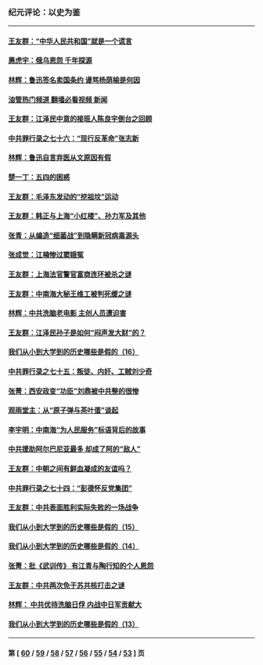 ### 纪元评论：以史为鉴
---
#### [王友群：“中华人民共和国”就是一个谎言](../../pages/nsc1028/n13729052.md?05080330) 
#### [惠虎宇：俄乌恩怨 千年探源](../../pages/nsc1028/n13727306.md?05080330) 
#### [林辉：鲁迅签名卖国条约 谩骂杨荫榆是何因](../../pages/nsc1028/n13728824.md?05080330) 
#### [油管热门频道 翻墙必看视频 新闻](ok?05080330)
#### [王友群：江泽民中意的接班人陈良宇倒台之回顾](../../pages/nsc1028/n13727137.md?05080330) 
#### [中共罪行录之七十六：“现行反革命”张志新](../../pages/nsc1028/n13726926.md?05080330) 
#### [林辉：鲁迅自言弃医从文原因有假](../../pages/nsc1028/n13727240.md?05080330) 
#### [楚一丁：五四的困惑](../../pages/nsc1028/n13725250.md?05080330) 
#### [王友群：毛泽东发动的“挖祖坟”运动](../../pages/nsc1028/n13723639.md?05080330) 
#### [王友群：韩正与上海“小红楼”、孙力军及其他](../../pages/nsc1028/n13719454.md?05080330) 
#### [张青：从编造“细菌战”到隐瞒新冠病毒源头](../../pages/nsc1028/n13713424.md?05080330) 
#### [张成觉：江楠惨过窦娥冤](../../pages/nsc1028/n13713593.md?05080330) 
#### [王友群：上海法官警官富商连环被杀之谜](../../pages/nsc1028/n13712763.md?05080330) 
#### [王友群：中南海大秘王维工被判死缓之谜](../../pages/nsc1028/n13705201.md?05080330) 
#### [林辉：中共洗脑老电影 主创人员遭迫害](../../pages/nsc1028/n13699437.md?05080330) 
#### [王友群：江泽民孙子是如何“闷声发大财”的？](../../pages/nsc1028/n13693213.md?05080330) 
#### [我们从小到大学到的历史哪些是假的（16）](../../pages/nsc1028/n13692503.md?05080330) 
#### [中共罪行录之七十五：叛徒、内奸、工贼刘少奇](../../pages/nsc1028/n13688599.md?05080330) 
#### [张菁：西安政变“功臣”刘鼎被中共整的很惨](../../pages/nsc1028/n13679371.md?05080330) 
#### [观雨堂主：从“原子弹与茶叶蛋”谈起](../../pages/nsc1028/n13677405.md?05080330) 
#### [李宇明：中南海“为人民服务”标语背后的故事](../../pages/nsc1028/n13677266.md?05080330) 
#### [中共援助阿尔巴尼亚最多 却成了阿的“敌人”](../../pages/nsc1028/n13675049.md?05080330) 
#### [王友群：中朝之间有鲜血凝成的友谊吗？](../../pages/nsc1028/n13660401.md?05080330) 
#### [中共罪行录之七十四：“彭德怀反党集团”](../../pages/nsc1028/n13655741.md?05080330) 
#### [王友群：中共表面胜利实际失败的一场战争](../../pages/nsc1028/n13643934.md?05080330) 
#### [我们从小到大学到的历史哪些是假的（15）](../../pages/nsc1028/n13632791.md?05080330) 
#### [我们从小到大学到的历史哪些是假的（14）](../../pages/nsc1028/n13630207.md?05080330) 
#### [张菁：批《武训传》 有江青与陶行知的个人恩怨](../../pages/nsc1028/n13629055.md?05080330) 
#### [王友群：中共两次免于苏共核打击之谜](../../pages/nsc1028/n13624529.md?05080330) 
#### [林辉： 中共优待洗脑日俘 内战中日军贡献大](../../pages/nsc1028/n13624644.md?05080330) 
#### [我们从小到大学到的历史哪些是假的（13）](../../pages/nsc1028/n13623863.md?05080330) 

---
#### 第 [ [60](./60.md?05080330) / [59](./59.md?05080330) / [58](./58.md?05080330) / [57](./57.md?05080330) / [56](./56.md?05080330) / [55](./55.md?05080330) / [54](./54.md?05080330) / [53](./53.md?05080330) ] 页
